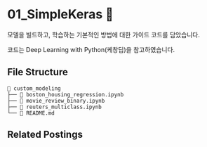# 01_SimpleKeras 🚋

모델을 빌드하고, 학습하는 기본적인 방법에 대한 가이드 코드를 담았습니다.

코드는 Deep Learning with Python(케창딥)을 참고하였습니다.

## File Structure
```
📂 custom_modeling
├── 📄 boston_housing_regression.ipynb
├── 📄 movie_review_binary.ipynb
├── 📄 reuters_multiclass.ipynb
└── 📄 README.md
```

## Related Postings
